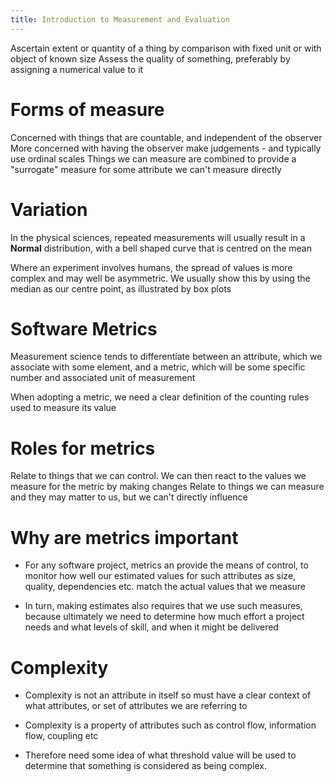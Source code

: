 ```yaml
---
title: Introduction to Measurement and Evaluation
---
```


<Definition name="Measure">
Ascertain extent or quantity of a thing by comparison with fixed unit or with object of known size
</Definition>

<Definition name="Evaluate">
Assess the quality of something, preferably by assigning a numerical value to it
</Definition>

# Forms of measure

<Definition name="Quantitative">
Concerned with things that are countable, and independent of the observer
</Definition>

<Definition name="Qualitative">
More concerned with having the observer make judgements - and typically use ordinal scales
</Definition>

<Definition name="Indirect Measurements">
Things we can measure are combined to provide a "surrogate" measure for some attribute we can't measure directly
</Definition>

# Variation

In the physical sciences, repeated measurements will usually result in a
**Normal** distribution, with a bell shaped curve that is centred on the
mean

Where an experiment involves humans, the spread of values is more
complex and may well be asymmetric. We usually show this by using the
median as our centre point, as illustrated by box plots

# Software Metrics

Measurement science tends to differentiate between an attribute, which
we associate with some element, and a metric, which will be some
specific number and associated unit of measurement

When adopting a metric, we need a clear definition of the counting rules
used to measure its value

# Roles for metrics

<Definition name="Actionable Metrics">
Relate to things that we can control. We can then react to the values we measure for the metric by making changes
</Definition>

<Definition name="Informal (or unactionable) metrics">
Relate to things we can measure and they may matter to us, but we can't directly influence
</Definition>

# Why are metrics important

- For any software project, metrics an provide the means of control,
  to monitor how well our estimated values for such attributes as
  size, quality, dependencies etc. match the actual values that we
  measure

- In turn, making estimates also requires that we use such measures,
  because ultimately we need to determine how much effort a project
  needs and what levels of skill, and when it might be delivered

# Complexity

- Complexity is not an attribute in itself so must have a clear
  context of what attributes, or set of attributes we are referring to

- Complexity is a property of attributes such as control flow,
  information flow, coupling etc

- Therefore need some idea of what threshold value will be used to
  determine that something is considered as being complex.
